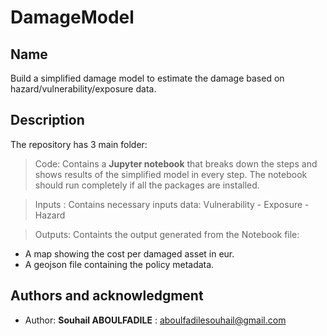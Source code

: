 # DamageModel

## Name
Build a simplified damage model to estimate the damage based on hazard/vulnerability/exposure data.

## Description
The repository has 3 main folder: 
>Code: Contains a **Jupyter notebook** that breaks down the steps and shows results of the simplified model in every step.
The notebook should run completely if all the packages are installed.


>Inputs : Contains necessary inputs data: Vulnerability - Exposure - Hazard

>Outputs: Containts the output generated from the Notebook file: 
- A map showing the cost per damaged asset in eur.
- A geojson file containing the policy metadata.


## Authors and acknowledgment
- Author: **Souhail ABOULFADILE** : aboulfadilesouhail@gmail.com
